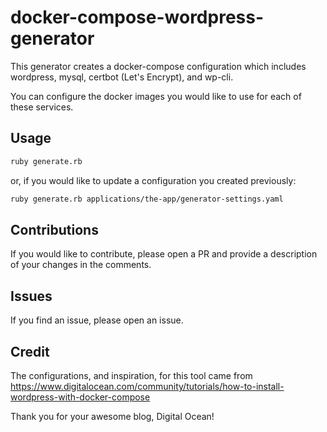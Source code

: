 docker-compose-wordpress-generator
==================================

This generator creates a docker-compose configuration which includes wordpress,
mysql, certbot (Let's Encrypt), and wp-cli.

You can configure the docker images you would like to use for each of these
services.

## Usage

```bash
ruby generate.rb
```
or, if you would like to update a configuration you created previously:

```bash
ruby generate.rb applications/the-app/generator-settings.yaml
```

## Contributions

If you would like to contribute, please open a PR and provide a description of
your changes in the comments.

## Issues

If you find an issue, please open an issue.

## Credit

The configurations, and inspiration, for this tool came from
https://www.digitalocean.com/community/tutorials/how-to-install-wordpress-with-docker-compose

Thank you for your awesome blog, Digital Ocean!
